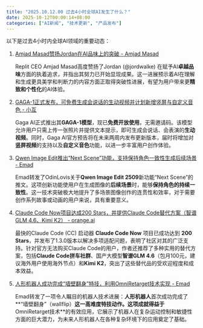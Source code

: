 ```yaml
---
title: "2025.10.12.00 过去4小时全球AI发生了什么？"
date: 2025-10-12T00:00:14+08:00
categories: ["AI新闻", "技术更新", "产品发布"]
---
```


以下是过去4小时内全球AI领域的重要动态：

1.  [Amjad Masad赞扬Jordan在AI品味上的突破 - Amjad Masad](https://x.com/amasad/status/1977026271910715823)

    Replit CEO Amjad Masad高度赞扬了Jordan (@jordwalke) 在赋予AI**卓越品味**方面的执着追求，并指出其努力已开始显现成果。这一进展预示着AI在理解和生成更具美学和判断力的内容方面正取得突破性进展，有望为用户带来更**精致和个性化**的AI体验。

2.  [GAGA-1正式发布，可免费生成会说话的生动视频并计划新增竖屏与自定义音色 - 小互](https://x.com/imxiaohu/status/1977009608813428989)

    Gaga AI正式推出其**GAGA-1模型**，现已**免费开放使用**，无需邀请码。该模型允许用户只需上传一张照片并提供文本提示，即可生成会说话、会表演的**生动视频**。同时，Gaga AI官方预告将在未来两周内发布更新版本，届时将增加对**竖屏视频**的支持以及**自定义音色**功能，以进一步丰富用户创作体验。

3.  [Qwen Image Edit推出“Next Scene”功能，支持保持角色一致性生成后续场景 - Emad](https://x.com/EMostaque/status/1977011241186218286)

    Emad转发了OdinLovis关于**Qwen Image Edit 2509**新功能“Next Scene”的推文。这项创新功能使用户在生成图像的**后续场景**时，能够**保持角色的持续一致性**。这一技术突破极大地提升了多场景图像创作的连贯性和效率，对于需要创作系列故事或动画的用户来说，具有重要意义。

4.  [Claude Code Now项目达成200 Stars，并提供Claude Code替代方案（智谱GLM 4.6、Kimi K2） - orange.ai](https://x.com/oran_ge/status/1976994549068341744)

    最快的Claude Code (CC) 启动器 **Claude Code Now** 项目已成功达到 **200 Stars**，并发布了1.3.0版本以解决多项适配问题，表明了社区对其的广泛支持。针对官方无法购买Claude Code的用户，作者还推荐了多种实用的替代方案，包括**Claude Code拼车社群**、国产大模型**智谱GLM 4.6**（包月100元，建议海外用户使用海外节点）和**Kimi K2**，突出了这些替代品的受欢迎程度和成本效益。

5.  [人形机器人成功完成“墙壁翻身”特技，利用OmniRetarget技术实现 - Emad](https://x.com/EMostaque/status/1976989233274577162)

    Emad转发了一项令人瞩目的机器人技术进展：**人形机器人**首次成功完成了**“墙壁翻身”（wallflip）**这一高难度特技动作。这项成就得益于**OmniRetarget技术**的有效应用，它展示了机器人在复杂运动控制和敏捷性方面的巨大潜力，为未来人形机器人在各种复杂环境下的应用奠定了基础。
